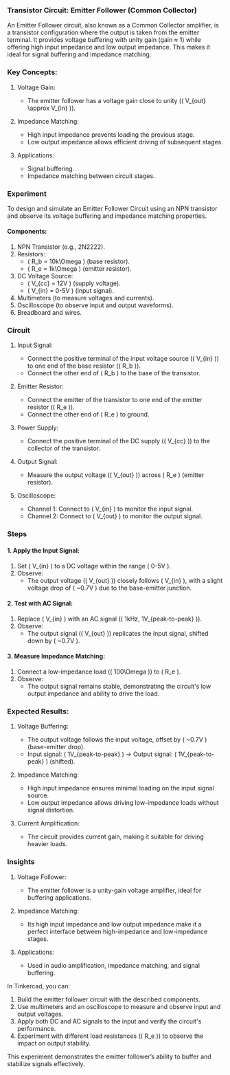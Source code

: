 ### Transistor Circuit: Emitter Follower (Common Collector)

An Emitter Follower circuit, also known as a Common Collector amplifier, is a transistor configuration where the output is taken from the emitter terminal. It provides voltage buffering with unity gain (gain ≈ 1) while offering high input impedance and low output impedance. This makes it ideal for signal buffering and impedance matching.

### Key Concepts:

1. Voltage Gain:
   - The emitter follower has a voltage gain close to unity (\( V_{out} \approx V_{in} \)).

2. Impedance Matching:
   - High input impedance prevents loading the previous stage.
   - Low output impedance allows efficient driving of subsequent stages.

3. Applications:
   - Signal buffering.
   - Impedance matching between circuit stages.

### Experiment

To design and simulate an Emitter Follower Circuit using an NPN transistor and observe its voltage buffering and impedance matching properties.

#### Components:
1. NPN Transistor (e.g., 2N2222).
2. Resistors:
   - \( R_b = 10k\Omega \) (base resistor).
   - \( R_e = 1k\Omega \) (emitter resistor).
3. DC Voltage Source:
   - \( V_{cc} = 12V \) (supply voltage).
   - \( V_{in} = 0-5V \) (input signal).
4. Multimeters (to measure voltages and currents).
5. Oscilloscope (to observe input and output waveforms).
6. Breadboard and wires.

### Circuit

1. Input Signal:
   - Connect the positive terminal of the input voltage source (\( V_{in} \)) to one end of the base resistor (\( R_b \)).
   - Connect the other end of \( R_b \) to the base of the transistor.

2. Emitter Resistor:
   - Connect the emitter of the transistor to one end of the emitter resistor (\( R_e \)).
   - Connect the other end of \( R_e \) to ground.

3. Power Supply:
   - Connect the positive terminal of the DC supply (\( V_{cc} \)) to the collector of the transistor.

4. Output Signal:
   - Measure the output voltage (\( V_{out} \)) across \( R_e \) (emitter resistor).

5. Oscilloscope:
   - Channel 1: Connect to \( V_{in} \) to monitor the input signal.
   - Channel 2: Connect to \( V_{out} \) to monitor the output signal.

### Steps

#### 1. Apply the Input Signal:
1. Set \( V_{in} \) to a DC voltage within the range \( 0-5V \).
2. Observe:
   - The output voltage (\( V_{out} \)) closely follows \( V_{in} \), with a slight voltage drop of \( ~0.7V \) due to the base-emitter junction.

#### 2. Test with AC Signal:
1. Replace \( V_{in} \) with an AC signal (\( 1kHz, 1V_{peak-to-peak} \)).
2. Observe:
   - The output signal (\( V_{out} \)) replicates the input signal, shifted down by \( ~0.7V \).

#### 3. Measure Impedance Matching:
1. Connect a low-impedance load (\( 100\Omega \)) to \( R_e \).
2. Observe:
   - The output signal remains stable, demonstrating the circuit's low output impedance and ability to drive the load.

### Expected Results:

1. Voltage Buffering:
   - The output voltage follows the input voltage, offset by \( ~0.7V \) (base-emitter drop).
   - Input signal: \( 1V_{peak-to-peak} \) → Output signal: \( 1V_{peak-to-peak} \) (shifted).

2. Impedance Matching:
   - High input impedance ensures minimal loading on the input signal source.
   - Low output impedance allows driving low-impedance loads without signal distortion.

3. Current Amplification:
   - The circuit provides current gain, making it suitable for driving heavier loads.

### Insights

1. Voltage Follower:
   - The emitter follower is a unity-gain voltage amplifier, ideal for buffering applications.

2. Impedance Matching:
   - Its high input impedance and low output impedance make it a perfect interface between high-impedance and low-impedance stages.

3. Applications:
   - Used in audio amplification, impedance matching, and signal buffering.

In Tinkercad, you can:
1. Build the emitter follower circuit with the described components.
2. Use multimeters and an oscilloscope to measure and observe input and output voltages.
3. Apply both DC and AC signals to the input and verify the circuit's performance.
4. Experiment with different load resistances (\( R_e \)) to observe the impact on output stability.

This experiment demonstrates the emitter follower’s ability to buffer and stabilize signals effectively.

